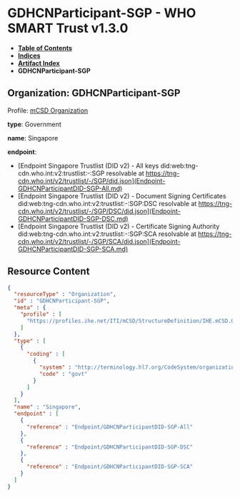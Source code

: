 # GDHCNParticipant-SGP - WHO SMART Trust v1.3.0

* [**Table of Contents**](toc.md)
* [**Indices**](indices.md)
* [**Artifact Index**](artifacts.md)
* **GDHCNParticipant-SGP**

## Organization: GDHCNParticipant-SGP

Profile: [mCSD Organization](https://profiles.ihe.net/ITI/mCSD/4.0.0/StructureDefinition-IHE.mCSD.Organization.html)

**type**: Government

**name**: Singapore

**endpoint**: 

* [Endpoint Singapore Trustlist (DID v2) - All keys did:web:tng-cdn.who.int:v2:trustlist:-:SGP resolvable at https://tng-cdn.who.int/v2/trustlist/-/SGP/did.json](Endpoint-GDHCNParticipantDID-SGP-All.md)
* [Endpoint Singapore Trustlist (DID v2) - Document Signing Certificates did:web:tng-cdn.who.int:v2:trustlist:-:SGP:DSC resolvable at https://tng-cdn.who.int/v2/trustlist/-/SGP/DSC/did.json](Endpoint-GDHCNParticipantDID-SGP-DSC.md)
* [Endpoint Singapore Trustlist (DID v2) - Certificate Signing Authority did:web:tng-cdn.who.int:v2:trustlist:-:SGP:SCA resolvable at https://tng-cdn.who.int/v2/trustlist/-/SGP/SCA/did.json](Endpoint-GDHCNParticipantDID-SGP-SCA.md)



## Resource Content

```json
{
  "resourceType" : "Organization",
  "id" : "GDHCNParticipant-SGP",
  "meta" : {
    "profile" : [
      "https://profiles.ihe.net/ITI/mCSD/StructureDefinition/IHE.mCSD.Organization"
    ]
  },
  "type" : [
    {
      "coding" : [
        {
          "system" : "http://terminology.hl7.org/CodeSystem/organization-type",
          "code" : "govt"
        }
      ]
    }
  ],
  "name" : "Singapore",
  "endpoint" : [
    {
      "reference" : "Endpoint/GDHCNParticipantDID-SGP-All"
    },
    {
      "reference" : "Endpoint/GDHCNParticipantDID-SGP-DSC"
    },
    {
      "reference" : "Endpoint/GDHCNParticipantDID-SGP-SCA"
    }
  ]
}

```
